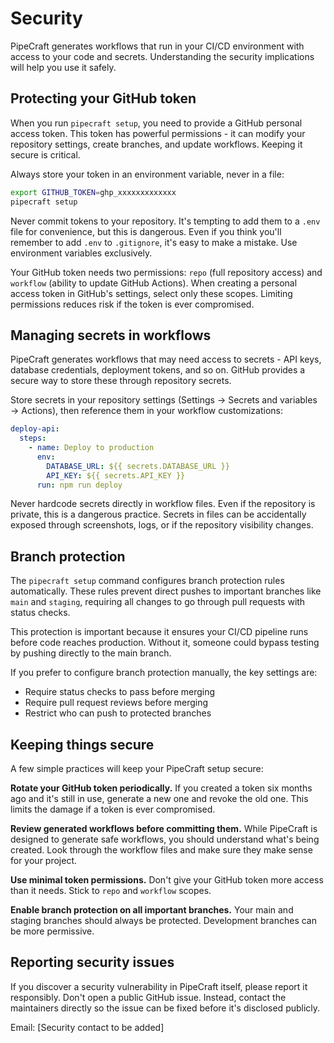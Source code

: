 # Security

PipeCraft generates workflows that run in your CI/CD environment with access to your code and secrets. Understanding the security implications will help you use it safely.

## Protecting your GitHub token

When you run `pipecraft setup`, you need to provide a GitHub personal access token. This token has powerful permissions - it can modify your repository settings, create branches, and update workflows. Keeping it secure is critical.

Always store your token in an environment variable, never in a file:

```bash
export GITHUB_TOKEN=ghp_xxxxxxxxxxxxx
pipecraft setup
```

Never commit tokens to your repository. It's tempting to add them to a `.env` file for convenience, but this is dangerous. Even if you think you'll remember to add `.env` to `.gitignore`, it's easy to make a mistake. Use environment variables exclusively.

Your GitHub token needs two permissions: `repo` (full repository access) and `workflow` (ability to update GitHub Actions). When creating a personal access token in GitHub's settings, select only these scopes. Limiting permissions reduces risk if the token is ever compromised.

## Managing secrets in workflows

PipeCraft generates workflows that may need access to secrets - API keys, database credentials, deployment tokens, and so on. GitHub provides a secure way to store these through repository secrets.

Store secrets in your repository settings (Settings → Secrets and variables → Actions), then reference them in your workflow customizations:

```yaml
deploy-api:
  steps:
    - name: Deploy to production
      env:
        DATABASE_URL: ${{ secrets.DATABASE_URL }}
        API_KEY: ${{ secrets.API_KEY }}
      run: npm run deploy
```

Never hardcode secrets directly in workflow files. Even if the repository is private, this is a dangerous practice. Secrets in files can be accidentally exposed through screenshots, logs, or if the repository visibility changes.

## Branch protection

The `pipecraft setup` command configures branch protection rules automatically. These rules prevent direct pushes to important branches like `main` and `staging`, requiring all changes to go through pull requests with status checks.

This protection is important because it ensures your CI/CD pipeline runs before code reaches production. Without it, someone could bypass testing by pushing directly to the main branch.

If you prefer to configure branch protection manually, the key settings are:
- Require status checks to pass before merging
- Require pull request reviews before merging
- Restrict who can push to protected branches

## Keeping things secure

A few simple practices will keep your PipeCraft setup secure:

**Rotate your GitHub token periodically.** If you created a token six months ago and it's still in use, generate a new one and revoke the old one. This limits the damage if a token is ever compromised.

**Review generated workflows before committing them.** While PipeCraft is designed to generate safe workflows, you should understand what's being created. Look through the workflow files and make sure they make sense for your project.

**Use minimal token permissions.** Don't give your GitHub token more access than it needs. Stick to `repo` and `workflow` scopes.

**Enable branch protection on all important branches.** Your main and staging branches should always be protected. Development branches can be more permissive.

## Reporting security issues

If you discover a security vulnerability in PipeCraft itself, please report it responsibly. Don't open a public GitHub issue. Instead, contact the maintainers directly so the issue can be fixed before it's disclosed publicly.

Email: [Security contact to be added]
